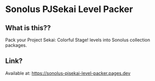 # Sonolus PJSekai Level Packer

## What is this??
Pack your Project Sekai: Colorful Stage! levels into Sonolus collection packages.

## Link? 
Available at: https://sonolus-pjsekai-level-packer.pages.dev
